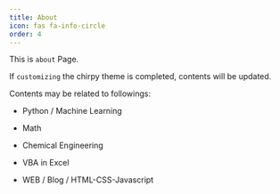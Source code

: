 ```yaml
---
title: About
icon: fas fa-info-circle
order: 4
---
```


This is `about` Page.

If `customizing` the chirpy theme is completed, contents will be updated.

Contents may be related to followings:

- Python / Machine Learning

- Math

- Chemical Engineering

- VBA in Excel

- WEB / Blog / HTML-CSS-Javascript

